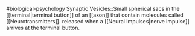 #biological-psychology 
Synaptic Vesicles::Small spherical sacs in the [[terminal|terminal button]] of an [[axon]] that contain molecules called [[Neurotransmitters]]. released when a [[Neural Impulses|nerve impulse]] arrives at the terminal button.
<!--SR:!2023-12-21,3,250-->
